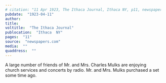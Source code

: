 ```yaml
---
# citation: "11 Apr 1923, The Ithaca Journal, Ithaca NY, p11, newspapers.com."
pubdate:  "1923-04-11"
author: 
title: 
voltitle:  "The Ithaca Journal"
publocation:  "Ithaca  NY"
pages:  "11"
source:  "newspapers.com"
media:  ""
quaddress:  ""
---
```

A large number of friends of Mr. and Mrs. Charles Mulks are enjoying church services and concerts by radio. Mr. and Mrs. Mulks purchased a set some time ago.

